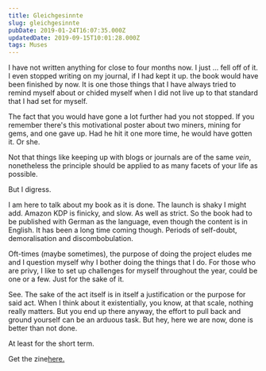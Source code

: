 ```yaml
---
title: Gleichgesinnte
slug: gleichgesinnte
pubDate: 2019-01-24T16:07:35.000Z
updatedDate: 2019-09-15T10:01:28.000Z
tags: Muses
---
```


I have not written anything for close to four months now. I just ... fell off of it. I even stopped writing on my journal, if I had kept it up. the book would have been finished by now. It is one those things that I have always tried to remind myself about or chided myself when I did not live up to that standard that I had set for myself.

The fact that you would have gone a lot further had you not stopped. If you remember there's this motivational poster about two miners, mining for gems, and one gave up. Had he hit it one more time, he would have gotten it. Or she.

Not that things like keeping up with blogs or journals are of the same *vein*, nonetheless the principle should be applied to as many facets of your life as possible.

But I digress.

I am here to talk about my book as it is done. The launch is shaky I might add. Amazon KDP is finicky, and slow. As well as strict. So the book had to be published with German as the language, even though the content is in English. It has been a long time coming though. Periods of self-doubt, demoralisation and discombobulation.

Oft-times (maybe sometimes), the purpose of doing the project eludes me and I question myself why I bother doing the things that I do. For those who are privy, I like to set up challenges for myself throughout the year, could be one or a few. Just for the sake of it.

See. The sake of the act itself is in itself a justification or the purpose for said act. When I think about it existentially, you know, at that scale, nothing really matters. But you end up there anyway, the effort to pull back and ground yourself can be an arduous task. But hey, here we are now, done is better than not done.

At least for the short term.

Get the zine[here.](https://linktr.ee/erfianugrah)
